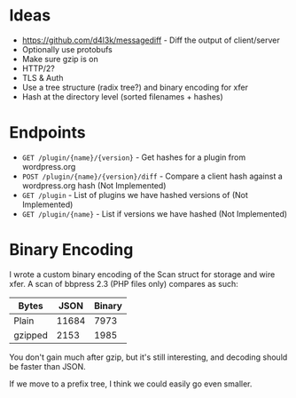 # Ideas

  * https://github.com/d4l3k/messagediff - Diff the output of client/server
  * Optionally use protobufs
  * Make sure gzip is on
  * HTTP/2?
  * TLS & Auth
  * Use a tree structure (radix tree?) and binary encoding for xfer
  * Hash at the directory level (sorted filenames + hashes)

# Endpoints

  * `GET /plugin/{name}/{version}` - Get hashes for a plugin from wordpress.org
  * `POST /plugin/{name}/{version}/diff` - Compare a client hash against a wordpress.org hash (Not Implemented)
  * `GET /plugin` - List of plugins we have hashed versions of (Not Implemented)
  * `GET /plugin/{name}` - List if versions we have hashed (Not Implemented)

# Binary Encoding

I wrote a custom binary encoding of the Scan struct for storage and wire xfer.  A scan of bbpress 2.3 (PHP files only) compares as such:

| Bytes   | JSON  | Binary |
|---------|-------|--------|
| Plain   | 11684 | 7973   |
| gzipped | 2153  | 1985   |

You don't gain much after gzip, but it's still interesting, and decoding should be faster than JSON.

If we move to a prefix tree, I think we could easily go even smaller.
